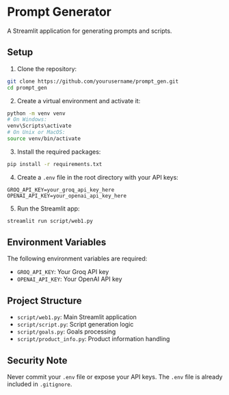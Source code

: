 # Prompt Generator

A Streamlit application for generating prompts and scripts.

## Setup

1. Clone the repository:
```bash
git clone https://github.com/yourusername/prompt_gen.git
cd prompt_gen
```

2. Create a virtual environment and activate it:
```bash
python -m venv venv
# On Windows:
venv\Scripts\activate
# On Unix or MacOS:
source venv/bin/activate
```

3. Install the required packages:
```bash
pip install -r requirements.txt
```

4. Create a `.env` file in the root directory with your API keys:
```
GROQ_API_KEY=your_groq_api_key_here
OPENAI_API_KEY=your_openai_api_key_here
```

5. Run the Streamlit app:
```bash
streamlit run script/web1.py
```

## Environment Variables

The following environment variables are required:

- `GROQ_API_KEY`: Your Groq API key
- `OPENAI_API_KEY`: Your OpenAI API key

## Project Structure

- `script/web1.py`: Main Streamlit application
- `script/script.py`: Script generation logic
- `script/goals.py`: Goals processing
- `script/product_info.py`: Product information handling

## Security Note

Never commit your `.env` file or expose your API keys. The `.env` file is already included in `.gitignore`. 